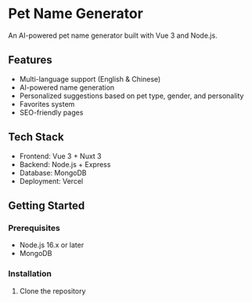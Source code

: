 # Pet Name Generator

An AI-powered pet name generator built with Vue 3 and Node.js.

## Features

- Multi-language support (English & Chinese)
- AI-powered name generation
- Personalized suggestions based on pet type, gender, and personality
- Favorites system
- SEO-friendly pages

## Tech Stack

- Frontend: Vue 3 + Nuxt 3
- Backend: Node.js + Express
- Database: MongoDB
- Deployment: Vercel

## Getting Started

### Prerequisites

- Node.js 16.x or later
- MongoDB

### Installation

1. Clone the repository 